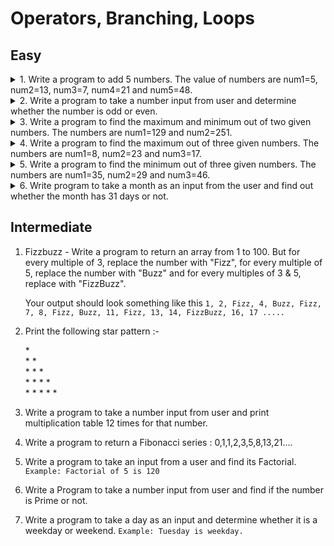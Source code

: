 # Operators, Branching, Loops

## Easy

<!-- Question 1 -->
 
<details>
  <summary>
   1. Write a program to add 5 numbers. The value of numbers are num1=5, num2=13, num3=7, num4=21 and num5=48.
  </summary>
        
- `index.js`
```javascript
const num1 = 5;
const num2 = 13;
const num3 = 7;
const num4 = 21;
const num5 = 48;
    
const add = (a, b, c, d, e) => {
    return a + b + c + d + e; 
}
add(num1, num2, num3, num4, num5 );  // 94
```
</details>

<!-- Question 2 -->
 
<details>
  <summary>
   2. Write a program to take a number input from user and determine whether the number is odd or even.
  </summary>
    
- `index.html`
```html
   <label for="input">
        Enter number :  <input type="number" id="input" name="input" />
   </label>
    <button id="check"> Check </button>
```
    
- `index.js`
```javascript
    const checkBtn = document.querySelector("#check");
    const input = document.querySelector("#input");
    
    const checkOddEven = (num) => {
        if(num % 2 === 0) console.log("number is Even")
        else console.log("number is Odd")
    }
    
    checkBtn.addEventListener("click", () => checkOddEven(input.value) );
    
```
</details>

<!-- Question 3 -->
 
<details>
  <summary>
   3. Write a program to find the maximum and minimum out of two given numbers. The numbers are num1=129 and num2=251.
  </summary>
    
    
- `index.js`
```javascript
const num1 = 129;
const num2 = 251;
    
const maxMin = (a, b) => {
    if(a > b) console.log("Maximum number is " + a + " Minimum number is " + b)
    else console.log("Maximum number is " + b + " Minimum number is " + a)
}
    
maxMin(num1, num2);   // Maximum number is 251 Minimum number is 129
    
```
</details>

<!-- Question 4 -->
 
<details>
  <summary>
     4. Write a program to find the maximum out of three given numbers. The numbers are num1=8, num2=23 and num3=17.
  </summary>
        
- `index.js`
```javascript
const num1 = 8;
const num2 = 23;
const num3 = 17;
    
const maximumNumber = (a, b, c) => {
    if(a > b){
        if( a > c) console.log( a + " is the maximum number")
        else console.log(c + " is the maximum number")       
    } else {
        if( b > c) console.log(b + " is the maximum number") 
        else  console.log(c + " is the maximum number")   
    }
}
    
maximumNumber(num1, num2, num3);    // 23 is the maximum number
```
</details>

<!-- Question 5 -->
 
<details>
  <summary>
   5. Write a program to find the minimum out of three given numbers. The numbers are num1=35, num2=29 and num3=46.
  </summary>
     
- `index.js`
```javascript
const num1 = 35;
const num2 = 29;
const num3 = 46;
    
const minimumNumber = (a, b, c) => {
    if(a > b){
        if( b < c) console.log( b + " is the minimum number")
        else console.log(c + " is the minimum number")       
    } else {
        if( a > c) console.log(c + " is the minimum number") 
        else  console.log(a + " is the minimum number")   
    }
}
    
minimumNumber(num1, num2, num3);    // 29 is the minimum number
```
</details>

<!-- Question 6 -->
 
<details>
  <summary>
   6. Write program to take a month as an input from the user and find out whether the month has 31 days or not.
  </summary>
    
- `index.html`
```html
   <label for="input">
        Enter number :  <input type="number" id="input" name="input" />
   </label>
   <button id="check"> Check </button>
```
    
- `index.js`
```javascript
    const checkBtn = document.querySelector("#check");
    const input = document.querySelector("#input");
    
    const monthDays = (name) => {
    const monthName = name.toLowerCase();
        if(monthName == "january" || monthName == "march" || monthName == "may" || 
        monthName == "july" || monthName == "august" || 
        monthName == "october" || monthName == "december") console.log("Month has 31 days")
        else console.log("Month has not 31 days")
    }
    monthDays(may)
    checkBtn.addEventListener("click", () => monthDays(input.value) )    
    
```
</details>











## Intermediate

1. Fizzbuzz - Write a program to return an array from 1 to 100. But for every multiple of 3, replace the number with "Fizz", for every multiple of 5, replace the number with "Buzz" and for every multiples of 3 & 5, replace with "FizzBuzz".

    Your output should look something like this `1, 2, Fizz, 4, Buzz, Fizz, 7, 8, Fizz, Buzz, 11, Fizz, 13, 14, FizzBuzz, 16, 17 ..... `

2. Print the following star pattern :-

    \* \
    \* \* \
    \* \* \* \
    \* \* \* \* \
    \* \* \* \* \*

3. Write a program to take a number input from user and print multiplication table 12 times for that number.

4. Write a program to return a Fibonacci series : 0,1,1,2,3,5,8,13,21....

5. Write a program to take an input from a user and find its Factorial.
   `Example: Factorial of 5 is 120`
6. Write a Program to take a number input from user and find if the number is Prime or not.

7. Write a program to take a day as an input and determine whether it is a weekday or weekend.
   `Example: Tuesday is weekday.`

